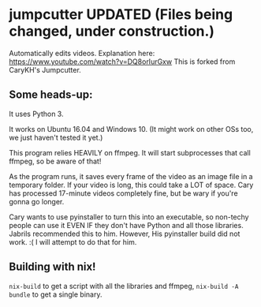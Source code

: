 # jumpcutter UPDATED (Files being changed, under construction.)
Automatically edits videos. Explanation here: https://www.youtube.com/watch?v=DQ8orIurGxw
This is forked from CaryKH's Jumpcutter.
## Some heads-up:

It uses Python 3.

It works on Ubuntu 16.04 and Windows 10. (It might work on other OSs too, we just haven't tested it yet.)

This program relies HEAVILY on ffmpeg. It will start subprocesses that call ffmpeg, so be aware of that!

As the program runs, it saves every frame of the video as an image file in a
temporary folder. If your video is long, this could take a LOT of space.
Cary has processed 17-minute videos completely fine, but be wary if you're gonna go longer.

Cary wants to use pyinstaller to turn this into an executable, so non-techy people
can use it EVEN IF they don't have Python and all those libraries. Jabrils 
recommended this to him. However, His pyinstaller build did not work. :( I will attempt to do that for him.

## Building with nix!
`nix-build` to get a script with all the libraries and ffmpeg, `nix-build -A bundle` to get a single binary.
